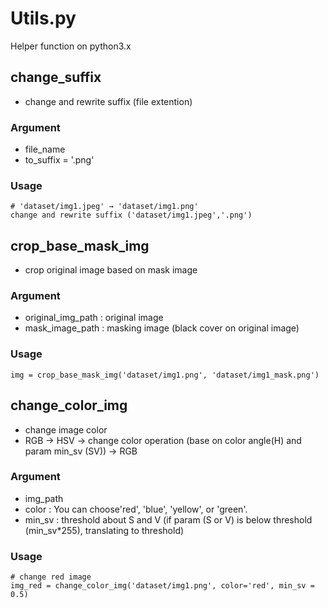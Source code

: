 # Utils.py
Helper function on python3.x

## change_suffix
- change and rewrite suffix (file extention)

### Argument
- file_name
- to_suffix = '.png'

### Usage
```
# 'dataset/img1.jpeg' → 'dataset/img1.png'
change and rewrite suffix ('dataset/img1.jpeg','.png')
```

## crop_base_mask_img
- crop original image based on mask image

### Argument
- original_img_path : original image
- mask_image_path : masking image (black cover on original image)

### Usage
```
img = crop_base_mask_img('dataset/img1.png', 'dataset/img1_mask.png')
```

## change_color_img
- change image color 
- RGB → HSV → change color operation (base on color angle(H) and param min_sv (SV)) → RGB

### Argument
- img_path
- color : You can choose'red', 'blue', 'yellow', or 'green'.
- min_sv : threshold about S and V (if param (S or V) is below threshold (min_sv*255), translating to threshold)

### Usage
```
# change red image
img_red = change_color_img('dataset/img1.png', color='red', min_sv = 0.5)
```
